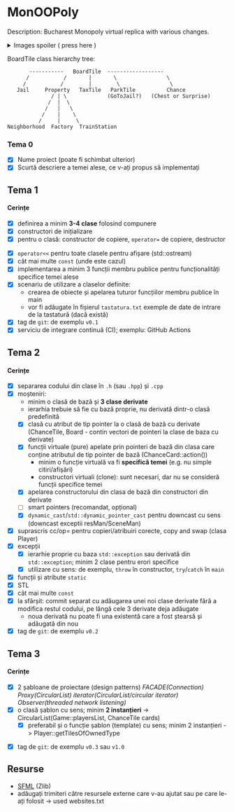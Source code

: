 # MonOOPoly

Description:
  Bucharest Monopoly virtual replica with various changes.

<details>
  <summary>Images spoiler ( press here )</summary>

  <image src="https://imgur.com/heMeBIE.png"/> <br> -------------------------------------- <br>
  <image src="https://imgur.com/W29DvYZ.png"/> <br> -------------------------------------- <br>
  <image src="https://imgur.com/crdTDRw.png"/> <br> -------------------------------------- <br>
  <image src="https://imgur.com/QwCLu7z.png"/> <br> -------------------------------------- <br>
  <image src="https://imgur.com/pcYdf5C.png"/> <br> -------------------------------------- <br>
  <image src="https://imgur.com/S3RLILB.png"/> <br> -------------------------------------- <br>
  <image src="https://imgur.com/KS1wLGy.png"/> <br> -------------------------------------- <br>
  <image src="https://imgur.com/Oj9XAIX.png"/> <br> -------------------------------------- <br>

</details>

  
  BoardTile class hierarchy tree:

           -----------   BoardTile  ------------------
          /           /       |       \                \
         /           /        |        \                \
       Jail     Property   TaxTile   ParkTile          Chance
                  / | \             (GoToJail?)   (Chest or Surprise)
                 /  |  \                
                /   |   \            
               /    |    \
              /     |     \
    Neighborhood  Factory  TrainStation

### Tema 0

- [x] Nume proiect (poate fi schimbat ulterior)
- [x] Scurtă descriere a temei alese, ce v-ați propus să implementați

## Tema 1

#### Cerințe
- [x] definirea a minim **3-4 clase** folosind compunere
- [x] constructori de inițializare
- [x] pentru o clasă: constructor de copiere, `operator=` de copiere, destructor
<!-- - [ ] pentru o altă clasă: constructor de mutare, `operator=` de mutare, destructor -->
<!-- - [ ] pentru o altă clasă: toate cele 5 funcții membru speciale -->
- [x] `operator<<` pentru toate clasele pentru afișare (std::ostream)
- [x] cât mai multe `const` (unde este cazul)
- [x] implementarea a minim 3 funcții membru publice pentru funcționalități specifice temei alese
- [x] scenariu de utilizare a claselor definite:
  - crearea de obiecte și apelarea tuturor funcțiilor membru publice în main
  - vor fi adăugate în fișierul `tastatura.txt` exemple de date de intrare de la tastatură (dacă există)
- [x] tag de `git`: de exemplu `v0.1`
- [x] serviciu de integrare continuă (CI); exemplu: GitHub Actions

## Tema 2

#### Cerințe
- [x] separarea codului din clase în `.h` (sau `.hpp`) și `.cpp`
- [x] moșteniri:
  - minim o clasă de bază și **3 clase derivate**
  - ierarhia trebuie să fie cu bază proprie, nu derivată dintr-o clasă predefinită
  - [x] clasă cu atribut de tip pointer la o clasă de bază cu derivate (ChanceTile, Board - contin vectori de pointeri la clase de baza cu derivate)
  - [x] funcții virtuale (pure) apelate prin pointeri de bază din clasa care conține atributul de tip pointer de bază (ChanceCard::action())
    - minim o funcție virtuală va fi **specifică temei** (e.g. nu simple citiri/afișări)
    - constructori virtuali (clone): sunt necesari, dar nu se consideră funcții specifice temei
  - [x] apelarea constructorului din clasa de bază din constructori din derivate
  - [ ] smart pointers (recomandat, opțional)
  - [x] `dynamic_cast`/`std::dynamic_pointer_cast` pentru downcast cu sens (downcast exceptii resMan/SceneMan)
- [x] suprascris cc/op= pentru copieri/atribuiri corecte, copy and swap (clasa Player)
- [x] excepții
  - [x] ierarhie proprie cu baza `std::exception` sau derivată din `std::exception`; minim 2 clase pentru erori specifice
  - [x] utilizare cu sens: de exemplu, `throw` în constructor, `try`/`catch` în `main`
- [x] funcții și atribute `static`
- [x] STL
- [x] cât mai multe `const`
- [x] la sfârșit: commit separat cu adăugarea unei noi clase derivate fără a modifica restul codului, pe lângă cele 3 derivate deja adăugate
  - noua derivată nu poate fi una existentă care a fost ștearsă și adăugată din nou
- [x] tag de `git`: de exemplu `v0.2`

## Tema 3

#### Cerințe
- [x] 2 șabloane de proiectare (design patterns) *FACADE(Connection)* *Proxy(CircularList)* *iterator(CircularList/circular iterator)* *Observer(threaded network listening)*  
- [x] o clasă șablon cu sens; minim **2 instanțieri**  -> CircularList(Game::playersList, ChanceTile cards)
  - [x] preferabil și o funcție șablon (template) cu sens; minim 2 instanțieri -> Player::getTilesOfOwnedType
<!-- - [ ] o specializare pe funcție/clasă șablon -->
- [x] tag de `git`: de exemplu `v0.3` sau `v1.0`

## Resurse

- [SFML](https://github.com/SFML/SFML/tree/2.6.0) (Zlib)
- adăugați trimiteri către resursele externe care v-au ajutat sau pe care le-ați folosit -> used websites.txt
